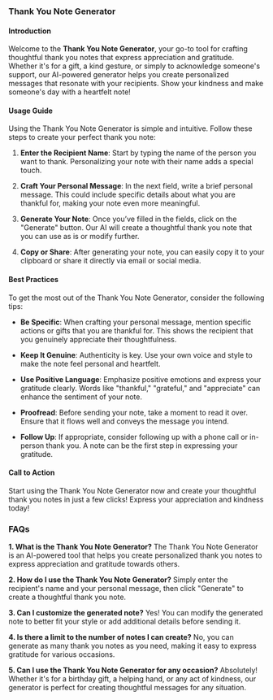 ### Thank You Note Generator

#### Introduction
Welcome to the **Thank You Note Generator**, your go-to tool for crafting thoughtful thank you notes that express appreciation and gratitude. Whether it's for a gift, a kind gesture, or simply to acknowledge someone's support, our AI-powered generator helps you create personalized messages that resonate with your recipients. Show your kindness and make someone's day with a heartfelt note!

#### Usage Guide
Using the Thank You Note Generator is simple and intuitive. Follow these steps to create your perfect thank you note:

1. **Enter the Recipient Name**: Start by typing the name of the person you want to thank. Personalizing your note with their name adds a special touch.
   
2. **Craft Your Personal Message**: In the next field, write a brief personal message. This could include specific details about what you are thankful for, making your note even more meaningful.

3. **Generate Your Note**: Once you’ve filled in the fields, click on the "Generate" button. Our AI will create a thoughtful thank you note that you can use as is or modify further.

4. **Copy or Share**: After generating your note, you can easily copy it to your clipboard or share it directly via email or social media.

#### Best Practices
To get the most out of the Thank You Note Generator, consider the following tips:

- **Be Specific**: When crafting your personal message, mention specific actions or gifts that you are thankful for. This shows the recipient that you genuinely appreciate their thoughtfulness.
  
- **Keep It Genuine**: Authenticity is key. Use your own voice and style to make the note feel personal and heartfelt.

- **Use Positive Language**: Emphasize positive emotions and express your gratitude clearly. Words like "thankful," "grateful," and "appreciate" can enhance the sentiment of your note.

- **Proofread**: Before sending your note, take a moment to read it over. Ensure that it flows well and conveys the message you intend.

- **Follow Up**: If appropriate, consider following up with a phone call or in-person thank you. A note can be the first step in expressing your gratitude.

#### Call to Action
Start using the Thank You Note Generator now and create your thoughtful thank you notes in just a few clicks! Express your appreciation and kindness today!

### FAQs

**1. What is the Thank You Note Generator?**
The Thank You Note Generator is an AI-powered tool that helps you create personalized thank you notes to express appreciation and gratitude towards others.

**2. How do I use the Thank You Note Generator?**
Simply enter the recipient's name and your personal message, then click "Generate" to create a thoughtful thank you note.

**3. Can I customize the generated note?**
Yes! You can modify the generated note to better fit your style or add additional details before sending it.

**4. Is there a limit to the number of notes I can create?**
No, you can generate as many thank you notes as you need, making it easy to express gratitude for various occasions.

**5. Can I use the Thank You Note Generator for any occasion?**
Absolutely! Whether it's for a birthday gift, a helping hand, or any act of kindness, our generator is perfect for creating thoughtful messages for any situation.